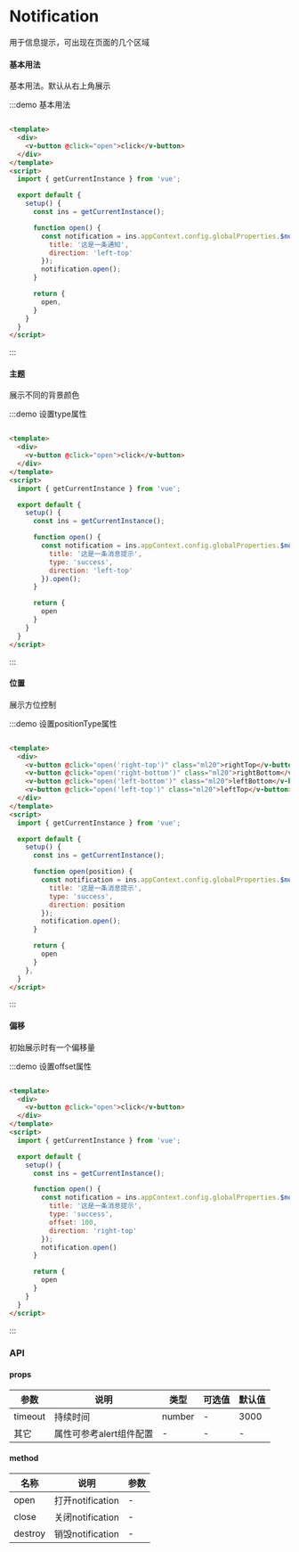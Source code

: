 # Notification

用于信息提示，可出现在页面的几个区域

#### 基本用法

基本用法。默认从右上角展示

:::demo 基本用法

```html

<template>
  <div>
    <v-button @click="open">click</v-button>
  </div>
</template>
<script>
  import { getCurrentInstance } from 'vue';

  export default {
    setup() {
      const ins = getCurrentInstance();

      function open() {
        const notification = ins.appContext.config.globalProperties.$notification({
          title: '这是一条通知',
          direction: 'left-top'
        });
        notification.open();
      }

      return {
        open,
      }
    }
  }
</script>
```

:::

#### 主题

展示不同的背景颜色

:::demo 设置type属性

```html

<template>
  <div>
    <v-button @click="open">click</v-button>
  </div>
</template>
<script>
  import { getCurrentInstance } from 'vue';

  export default {
    setup() {
      const ins = getCurrentInstance();

      function open() {
        const notification = ins.appContext.config.globalProperties.$notification({
          title: '这是一条消息提示',
          type: 'success',
          direction: 'left-top'
        }).open();
      }

      return {
        open
      }
    }
  }
</script>
```

:::

#### 位置

展示方位控制

:::demo 设置positionType属性

```html

<template>
  <div>
    <v-button @click="open('right-top')" class="ml20">rightTop</v-button>
    <v-button @click="open('right-bottom')" class="ml20">rightBottom</v-button>
    <v-button @click="open('left-bottom')" class="ml20">leftBottom</v-button>
    <v-button @click="open('left-top')" class="ml20">leftTop</v-button>
  </div>
</template>
<script>
  import { getCurrentInstance } from 'vue';

  export default {
    setup() {
      const ins = getCurrentInstance();

      function open(position) {
        const notification = ins.appContext.config.globalProperties.$notification({
          title: '这是一条消息提示',
          type: 'success',
          direction: position
        });
        notification.open();
      }

      return {
        open
      }
    },
  }
</script>
```

:::

#### 偏移

初始展示时有一个偏移量

:::demo 设置offset属性

```html

<template>
  <div>
    <v-button @click="open">click</v-button>
  </div>
</template>
<script>
  import { getCurrentInstance } from 'vue';

  export default {
    setup() {
      const ins = getCurrentInstance();

      function open() {
        const notification = ins.appContext.config.globalProperties.$notification({
          title: '这是一条消息提示',
          type: 'success',
          offset: 100,
          direction: 'right-top'
        });
        notification.open()
      }

      return {
        open
      }
    }
  }
</script>
```

:::

### API

#### props

| 参数      | 说明          | 类型      | 可选值                           | 默认值  |
|---------- |-------------- |---------- |--------------------------------  |-------- |
| timeout | 持续时间 | number | - | 3000 |
| 其它 | 属性可参考alert组件配置 | - | - | - |

#### method

| 名称 | 说明 | 参数 |
|---------- |-------- |---------- |
| open | 打开notification | - |
| close | 关闭notification | - |
| destroy | 销毁notification | - |
